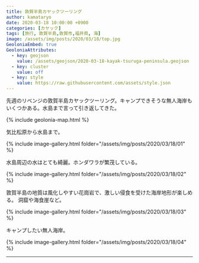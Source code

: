 ```yaml
---
title: 敦賀半島カヤックツーリング
author: kamataryo
date: 2020-03-18 10:00:00 +0900
categories: [カヤック]
tags: [旅行, 敦賀半島,敦賀市,福井県, 海]
image: /assets/img/posts/2020/03/18/top.jpg
GeoloniaEmbed: true
GeoloniaAttributes:
  - key: geojson
    value: /assets/geojson/2020-03-18-kayak-tsuruga-peninsula.geojson
  - key: cluster
    value: off
  - key: style
    value: https://raw.githubusercontent.com/assets/style.json
---
```


先週のリベンジの敦賀半島カヤックツーリング。キャンプできそうな無人海岸もいくつかある。水島まで言って引き返してきた。

{% include geolonia-map.html %}

気比松原から水島まで。

{% include image-gallery.html folder="/assets/img/posts/2020/03/18/01" %}

水島周辺の水はとても綺麗。ホンダワラが繁茂している。

{% include image-gallery.html folder="/assets/img/posts/2020/03/18/02" %}

敦賀半島の地質は風化しやすい花崗岩で、激しい侵食を受けた海岸地形が楽しめる。
洞窟や海食崖など。

{% include image-gallery.html folder="/assets/img/posts/2020/03/18/03" %}

キャンプしたい無人海岸。

{% include image-gallery.html folder="/assets/img/posts/2020/03/18/04" %}

---
